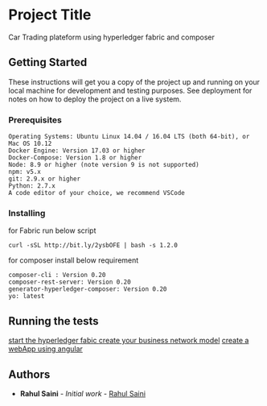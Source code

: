 # Project Title

Car Trading plateform using hyperledger fabric and composer

## Getting Started

These instructions will get you a copy of the project up and running on your local machine for development and testing purposes. See deployment for notes on how to deploy the project on a live system.

### Prerequisites

<!-- What things you need to install the software and how to install them -->

```
Operating Systems: Ubuntu Linux 14.04 / 16.04 LTS (both 64-bit), or Mac OS 10.12
Docker Engine: Version 17.03 or higher
Docker-Compose: Version 1.8 or higher
Node: 8.9 or higher (note version 9 is not supported)
npm: v5.x
git: 2.9.x or higher
Python: 2.7.x
A code editor of your choice, we recommend VSCode
```

### Installing

for Fabric run below script
```
curl -sSL http://bit.ly/2ysbOFE | bash -s 1.2.0
```
for composer install below requirement

```
composer-cli : Version 0.20
composer-rest-server: Version 0.20
generator-hyperledger-composer: Version 0.20
yo: latest
```

## Running the tests

[start the hyperledger fabic ](https://hyperledger.github.io/composer/latest/installing/development-tools.html)
[create your business network model](https://hyperledger.github.io/composer/latest/tutorials/developer-tutorial.html)
[create a webApp using angular](https://hyperledger.github.io/composer/latest/applications/web.html)

## Authors

* **Rahul Saini** - *Initial work* - [Rahul Saini](https://github.com/rahulEth)


<!-- ## License

This project is licensed under the MIT License - see the [LICENSE.md](LICENSE.md) file for details

## Acknowledgments

* Hat tip to anyone whose code was used
* Inspiration
* etc -->
